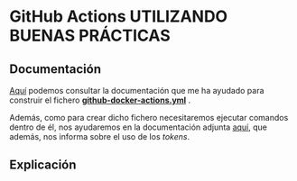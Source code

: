 # GitHub Actions UTILIZANDO BUENAS PRÁCTICAS

## Documentación

[Aquí](https://www.docker.com/blog/docker-support-for-the-new-github-container-registry/) podemos consultar la documentación que me ha ayudado para construir el fichero [**github-docker-actions.yml**](https://github.com/biilal1999/GameStore/blob/master/.github/workflows/github-docker-actions.yml) . 

Además, como para crear dicho fichero necesitaremos ejecutar comandos dentro de él, nos ayudaremos en la documentación adjunta [aquí](https://docs.github.com/es/free-pro-team@latest/packages/using-github-packages-with-your-projects-ecosystem/configuring-docker-for-use-with-github-packages), que además, nos informa sobre el uso de los *tokens*.


## Explicación


